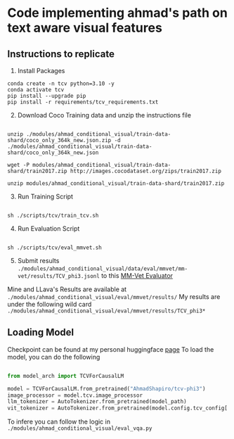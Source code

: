 # Code implementing ahmad's path on text aware visual features

## Instructions to replicate

1. Install Packages

```Shell
conda create -n tcv python=3.10 -y
conda activate tcv
pip install --upgrade pip  
pip install -r requirements/tcv_requirements.txt
```

2. Download Coco Training data and unzip the instructions file

```Shell

unzip ./modules/ahmad_conditional_visual/train-data-shard/coco_only_364k_new.json.zip -d ./modules/ahmad_conditional_visual/train-data-shard/coco_only_364k_new.json

wget -P modules/ahmad_conditional_visual/train-data-shard/train2017.zip http://images.cocodataset.org/zips/train2017.zip 

unzip modules/ahmad_conditional_visual/train-data-shard/train2017.zip 

```

3. Run Training Script
```Shell

sh ./scripts/tcv/train_tcv.sh

```

4. Run Evaluation Script
```Shell

sh ./scripts/tcv/eval_mmvet.sh

```

5. Submit results `./modules/ahmad_conditional_visual/data/eval/mmvet/mm-vet/results/TCV_phi3.jsonl` to this [MM-Vet Evaluator](https://huggingface.co/spaces/whyu/MM-Vet_Evaluator)



Mine and LLava's Results are available at `./modules/ahmad_conditional_visual/eval/mmvet/results/`
My results are under the following wild card `./modules/ahmad_conditional_visual/eval/mmvet/results/TCV_phi3*`


## Loading Model

Checkpoint can be found at my personal huggingface [page](https://huggingface.co/AhmadShapiro/tcv-phi3)
To load the model, you can do the following

```python

from model_arch import TCVForCausalLM

model = TCVForCausalLM.from_pretrained("AhmadShapiro/tcv-phi3")
image_processor = model.tcv.image_processor
llm_tokenizer = AutoTokenizer.from_pretrained(model_path)
vit_tokenizer = AutoTokenizer.from_pretrained(model.config.tcv_config['text_config']['_name_or_path'])

```
To infere you can follow the logic in `./modules/ahmad_conditional_visual/eval_vqa.py`

